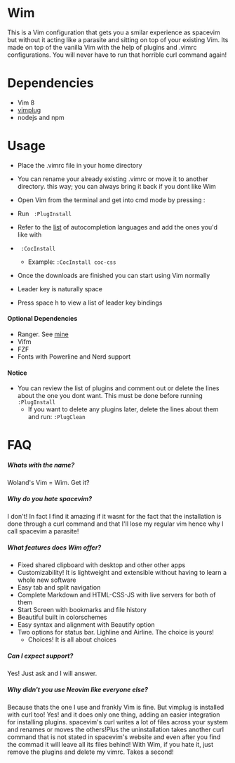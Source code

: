 # Wim
This is a Vim configuration that gets you a smilar experience as spacevim but without it acting like a parasite and sitting on top of your existing Vim. Its made on top of the vanilla Vim with the help of plugins and .vimrc configurations. You will never have to run that horrible curl command again!
# Dependencies
- Vim 8
- [vimplug](https://github.com/junegunn/vim-plug)
- nodejs and npm

<h1>Usage</h1>

- Place the .vimrc file in your home directory<br>
- You can rename your already existing .vimrc or move it to another directory. this way; you can always bring it back if you dont like Wim<br>
- Open Vim from the terminal and get into cmd mode by pressing :<br>
- Run <code> :PlugInstall </code><br>
- Refer to the [list](https://github.com/neoclide/coc.nvim/wiki/Language-servers) of autocompletion languages and add the ones you'd like with 
- <code> :CocInstall </code><br>
  	- Example: <code>:CocInstall coc-css</code> <br>
  
 - Once the downloads are finished you can start using Vim normally<br>
 - Leader key is naturally space<br>
- Press space h to view a list of leader key bindings<br>
<h4>Optional Dependencies </h4>

- Ranger. See [mine](https://github.com/wolandark/ranger) <br>
- Vifm<br>
- FZF<br>
- Fonts with Powerline and Nerd support<br>

<h4> Notice </h4>

- You can review the list of plugins and comment out or delete the lines about the one you dont want. This must be done before running <code>:PlugInstall</code>
  - If you want to delete any plugins later, delete the lines about them and run: <code>:PlugClean</code>
<h1>FAQ</h1>

<h5> Whats with the name?</h5>
Woland's Vim = Wim. Get it?

<h5> Why do you hate spacevim?</h5>
I don't! In fact I find it amazing if it wasnt for the fact that the installation is done through a curl command and that I'll lose my regular vim hence why I call spacevim a parasite!<br>
<h5> What features does Wim offer? </h5>

- Fixed shared clipboard with desktop and other other apps<br>
- Customizability! It is lightweight and extensible without having to learn a whole new software  <br>
- Easy tab and split navigation <br>
- Complete Markdown and HTML-CSS-JS with live servers for both of them <br>
- Start Screen with bookmarks and file history <br>
- Beautiful built in colorschemes
- Easy syntax and alignment with Beautify option  <br>
- Two options for status bar. Lighline and Airline. The choice is yours! <br>
  - Choices! It is all about choices <br>


<h5> Can I expect support? </h5>
Yes! Just ask and I will answer. <br>

<h5> Why didn't you use Neovim like everyone else? </h5>
Because thats the one I use and frankly Vim is fine.

</h5>But vimplug is installed with curl too! </h5>
Yes! and it does only one thing, adding an easier integration for installing plugins. spacevim's curl writes a lot of files across your system and renames or moves the others!Plus the uninstallation takes another curl command that is not stated in spacevim's website and even after you find the commad it will leave all its files behind! With Wim, if you hate it, just remove the plugins and delete my vimrc. Takes a second! <br>
